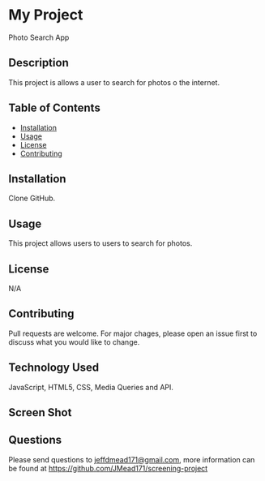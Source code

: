 # My Project
Photo Search App

## Description
This project is allows a user to search for photos o the internet.


  
## Table of Contents
  
  * [Installation](#installation)
  * [Usage](#usage)
  * [License](#license)
  * [Contributing](#contributing)
  

## Installation
Clone GitHub.
  
  
## Usage 
This project allows users to users to search for photos.


## License
N/A 
  

## Contributing
Pull requests are welcome. For major chages, please open an issue first to discuss what you would like to change.
  

## Technology Used
JavaScript, HTML5, CSS, Media Queries and API.


## Screen Shot

  
## Questions
Please send questions to jeffdmead171@gmail.com, more information can be found at https://github.com/JMead171/screening-project